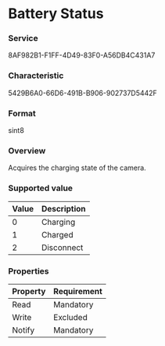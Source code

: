 # Battery Status

### Service

8AF982B1-F1FF-4D49-83F0-A56DB4C431A7

### Characteristic

5429B6A0-66D6-491B-B906-902737D5442F

### Format

sint8

### Overview

Acquires the charging state of the camera.

### Supported value

| Value | Description |
|:--|:--|
| 0 | Charging |
| 1 | Charged |
| 2 | Disconnect |

### Properties

| Property | Requirement |
|:--|:--|
| Read | Mandatory |
| Write | Excluded |
| Notify | Mandatory |
